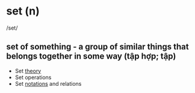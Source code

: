 # set (n)

/set/

## set of something - a group of similar things that belongs together in some way (tập hợp; tập)

- Set [theory](theory-n.md#the-principles-on-which-a-particular-subject-is-based-lý-thuyết)
- Set operations
- Set [notations](notation-n.md#a-system-of-signs-or-symbols-used-to-represent-information-especially-in-mathematics-science-or-music-ký-hiệu) and relations
